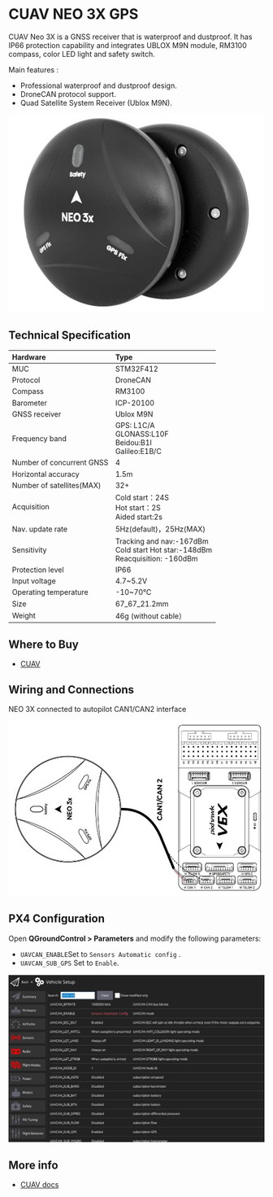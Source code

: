 # CUAV NEO 3X GPS

<Badge type="tip" text="PX4 v1.13" />

CUAV Neo 3X is a GNSS receiver that is waterproof and dustproof.
It has IP66 protection capability and integrates UBLOX M9N module, RM3100 compass, color LED light and safety switch.

Main features :

- Professional waterproof and dustproof design.
- DroneCAN protocol support.
- Quad Satellite System Receiver (Ublox M9N).

![Hero image of Neo3x GPS](../../assets/hardware/gps/cuav_gps_neo3/neo_3x.jpg)

## Technical Specification

| Hardware                                     | Type                                                                              |
| :------------------------------------------- | :-------------------------------------------------------------------------------- |
| MUC                                          | STM32F412                                                                         |
| Protocol                                     | DroneCAN                                                                          |
| Compass                                      | RM3100                                                                            |
| Barometer                                    | ICP-20100                                                                         |
| GNSS receiver                                | Ublox M9N                                                                         |
| Frequency band                               | GPS: L1C/A<br>GLONASS:L10F <br>Beidou:B1I<br>Galileo:E1B/C                        |
| Number of concurrent GNSS                    | 4                                                                                 |
| Horizontal accuracy                          | 1.5m                                                                              |
| Number of satellites(MAX) | 32+                                                                               |
| Acquisition                                  | Cold start：24S<br>Hot start：2S<br>Aided start:2s                                  |
| Nav. update rate                             | 5Hz(default)，25Hz(MAX)                      |
| Sensitivity                                  | Tracking and nav:-167dBm<br>Cold start Hot star:-148dBm<br>Reacquisition: -160dBm |
| Protection level                             | IP66                                                                              |
| Input voltage                                | 4.7\~5.2V                                                                         |
| Operating temperature                        | -10\~70℃                                                                          |
| Size                                         | 67_67_21.2mm                                                                      |
| Weight                                       | 46g (without cable）                                            |

## Where to Buy

- [CUAV](https://www.alibaba.com/product-detail/Free-shipping-CUAV-NEO-3X-GPS_1601004167114.html?spm=a2747.manage.0.0.6aa271d2urCPnP)

## Wiring and Connections

NEO 3X connected to autopilot CAN1/CAN2 interface

![NEO 3X connected to autopilot CAN1/CAN2 interface](../../assets/hardware/gps/cuav_gps_neo3/neo_3x_connect.jpg)

## PX4 Configuration

Open **QGroundControl > Parameters** and modify the following parameters:

- `UAVCAN_ENABLE`Set to `Sensors Automatic config` .
- `UAVCAN_SUB_GPS` Set to `Enable`.

![QGC Full Parameter screen showing DroneCan (UAVCAN) parameters](../../assets/hardware/gps/cuav_gps_neo3/px4_can.jpg)

## More info

- [CUAV docs](https://doc.cuav.net/gps/neo-series-gnss/en/neo-3x.html)
